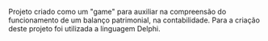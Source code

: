 Projeto criado como um "game" para auxiliar na compreensão do funcionamento de um balanço patrimonial, na contabilidade.
Para a criação deste projeto foi utilizada a linguagem Delphi.